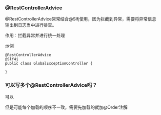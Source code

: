 
### @RestControllerAdvice

@RestControllerAdvice常常结合@Slfj使用，因为拦截到异常，需要将异常信息输出到日志当中进行排查。

作用：拦截异常并进行统一处理

示例
```text
@RestControllerAdvice
@Slf4j
public class GlobalExceptionController {

}
```


### 可以写多个@RestControllerAdvice吗？

可以

但是可能每个加载的顺序不一致，需要先加载的就加@Order注解







